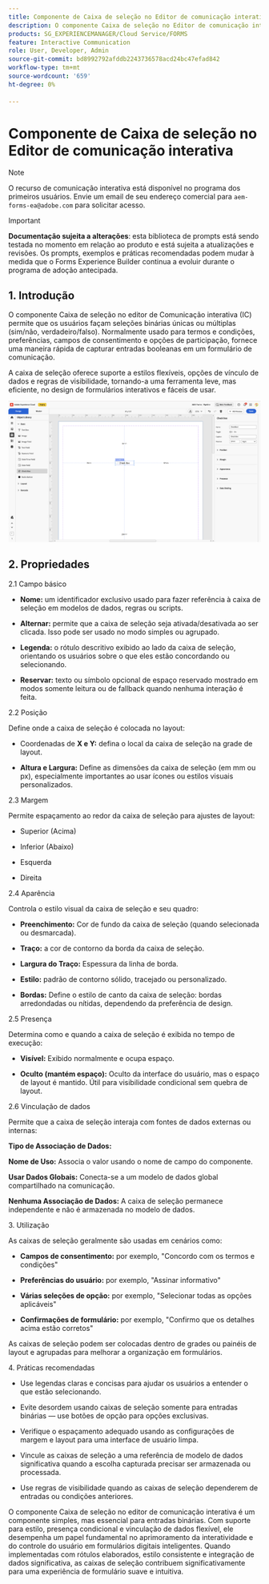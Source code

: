 ```yaml
---
title: Componente de Caixa de seleção no Editor de comunicação interativa
description: O componente Caixa de seleção no Editor de comunicação interativa no AEM Forms permite que os usuários façam seleções binárias únicas ou múltiplas (sim/não, verdadeiro/falso).
products: SG_EXPERIENCEMANAGER/Cloud Service/FORMS
feature: Interactive Communication
role: User, Developer, Admin
source-git-commit: bd8992792afddb2243736578acd24bc47efad842
workflow-type: tm+mt
source-wordcount: '659'
ht-degree: 0%

---
```



# Componente de Caixa de seleção no Editor de comunicação interativa

>[!NOTE]
>
> O recurso de comunicação interativa está disponível no programa dos primeiros usuários. Envie um email de seu endereço comercial para `aem-forms-ea@adobe.com` para solicitar acesso.

>[!IMPORTANT]
>
> **Documentação sujeita a alterações**: esta biblioteca de prompts está sendo testada no momento em relação ao produto e está sujeita a atualizações e revisões. Os prompts, exemplos e práticas recomendadas podem mudar à medida que o Forms Experience Builder continua a evoluir durante o programa de adoção antecipada.

## &#x200B;1. Introdução

O componente Caixa de seleção no editor de Comunicação interativa (IC) permite que os usuários façam seleções binárias únicas ou múltiplas (sim/não, verdadeiro/falso). Normalmente usado para termos e condições, preferências, campos de consentimento e opções de participação, fornece uma maneira rápida de capturar entradas booleanas em um formulário de comunicação.

A caixa de seleção oferece suporte a estilos flexíveis, opções de vínculo de dados e regras de visibilidade, tornando-a uma ferramenta leve, mas eficiente, no design de formulários interativos e fáceis de usar.

![Localizar IC Docu](/help/forms/interactive-communication/assets/checkbox.png)

## &#x200B;2. Propriedades

2.1 Campo básico

- **Nome:** um identificador exclusivo usado para fazer referência à caixa de seleção em modelos de dados, regras ou scripts.

- **Alternar:** permite que a caixa de seleção seja ativada/desativada ao ser clicada. Isso pode ser usado no modo simples ou agrupado.

- **Legenda:** o rótulo descritivo exibido ao lado da caixa de seleção, orientando os usuários sobre o que eles estão concordando ou selecionando.

- **Reservar:** texto ou símbolo opcional de espaço reservado mostrado em modos somente leitura ou de fallback quando nenhuma interação é feita.

2.2 Posição

Define onde a caixa de seleção é colocada no layout:

- Coordenadas de **X e Y:** defina o local da caixa de seleção na grade de layout.

- **Altura e Largura:** Define as dimensões da caixa de seleção (em mm ou px), especialmente importantes ao usar ícones ou estilos visuais personalizados.

2.3 Margem

Permite espaçamento ao redor da caixa de seleção para ajustes de layout:

- Superior (Acima)

- Inferior (Abaixo)

- Esquerda

- Direita

2.4 Aparência

Controla o estilo visual da caixa de seleção e seu quadro:

- **Preenchimento:** Cor de fundo da caixa de seleção (quando selecionada ou desmarcada).

- **Traço:** a cor de contorno da borda da caixa de seleção.

- **Largura do Traço:** Espessura da linha de borda.

- **Estilo:** padrão de contorno sólido, tracejado ou personalizado.

- **Bordas:** Define o estilo de canto da caixa de seleção: bordas arredondadas ou nítidas, dependendo da preferência de design.

2.5 Presença

Determina como e quando a caixa de seleção é exibida no tempo de execução:

- **Visível:** Exibido normalmente e ocupa espaço.

- **Oculto (mantém espaço):** Oculto da interface do usuário, mas o espaço de layout é mantido. Útil para visibilidade condicional sem quebra de layout.

2.6 Vinculação de dados

Permite que a caixa de seleção interaja com fontes de dados externas ou internas:

**Tipo de Associação de Dados:**

**Nome de Uso:** Associa o valor usando o nome de campo do componente.

**Usar Dados Globais:** Conecta-se a um modelo de dados global compartilhado na comunicação.

**Nenhuma Associação de Dados:** A caixa de seleção permanece independente e não é armazenada no modelo de dados.

&#x200B;3. Utilização

As caixas de seleção geralmente são usadas em cenários como:

- **Campos de consentimento:** por exemplo, &quot;Concordo com os termos e condições&quot;

- **Preferências do usuário:** por exemplo, &quot;Assinar informativo&quot;

- **Várias seleções de opção:** por exemplo, &quot;Selecionar todas as opções aplicáveis&quot;

- **Confirmações de formulário:** por exemplo, &quot;Confirmo que os detalhes acima estão corretos&quot;

As caixas de seleção podem ser colocadas dentro de grades ou painéis de layout e agrupadas para melhorar a organização em formulários.

&#x200B;4. Práticas recomendadas

- Use legendas claras e concisas para ajudar os usuários a entender o que estão selecionando.

- Evite desordem usando caixas de seleção somente para entradas binárias — use botões de opção para opções exclusivas.

- Verifique o espaçamento adequado usando as configurações de margem e layout para uma interface de usuário limpa.

- Vincule as caixas de seleção a uma referência de modelo de dados significativa quando a escolha capturada precisar ser armazenada ou processada.

- Use regras de visibilidade quando as caixas de seleção dependerem de entradas ou condições anteriores.

O componente Caixa de seleção no editor de comunicação interativa é um componente simples, mas essencial para entradas binárias. Com suporte para estilo, presença condicional e vinculação de dados flexível, ele desempenha um papel fundamental no aprimoramento da interatividade e do controle do usuário em formulários digitais inteligentes. Quando implementadas com rótulos elaborados, estilo consistente e integração de dados significativa, as caixas de seleção contribuem significativamente para uma experiência de formulário suave e intuitiva.


